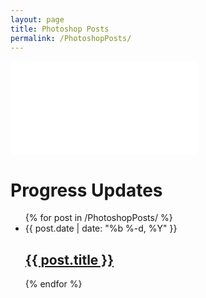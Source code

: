 ```yaml
---
layout: page
title: Photoshop Posts
permalink: /PhotoshopPosts/
---
```


![RecolorEyes](_posts/2018-03-07-RecolorEyes.markdown)


<div class="home">

<h1 class="page-heading">Progress Updates</h1>

<ul class="post-list">
{% for post in /PhotoshopPosts/ %}
<li>
<span class="post-meta">{{ post.date | date: "%b %-d, %Y" }}</span>

<h2>
<a class="post-link" href="{{ post.url | prepend: site.baseurl }}">{{ post.title }}</a>
</h2>
</li>
{% endfor %}
</ul>
<!--
 <p class="rss-subscribe">subscribe <a href="{{ "/feed.xml" | prepend: site.baseurl }}">via RSS</a></p>
 -->

</div>
